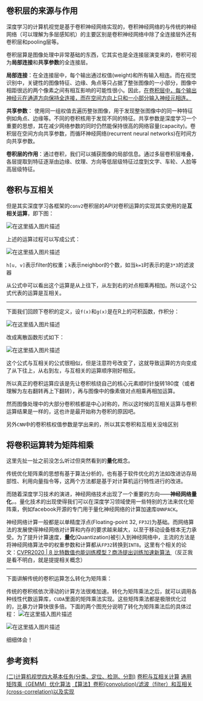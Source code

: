 ## 卷积层的来源与作用
深度学习的计算机视觉是基于卷积神经网络实现的，卷积神经网络的与传统的神经网络（可以理解为多层感知机）的主要区别是卷积神经网络中除了全连接层外还有卷积层和pooling层等。

卷积层算是图像处理中非常基础的东西，它其实也是全连接层演变来的，卷积可视为**局部连接**和**共享参数**的全连接层。

**局部连接**：在全连接层中，每个输出通过权值(weight)和所有输入相连。而在视觉识别中，关键性的图像特征、边缘、角点等只占据了整张图像的一小部分，图像中相距很远的两个像素之间有相互影响的可能性很小。因此，<u>在卷积层中，每个输出神经元在通道方向保持全连接，而在空间方向上只和一小部分输入神经元相连。</u>

**共享参数**： 使用同一组权值去遍历整张图像，用于发现整张图像中的同一种特征例如角点、边缘等。不同的卷积核用于发现不同的特征。共享参数是深度学习一个重要的思想，其在减少网络参数的同时仍然能保持很高的网络容量(capacity)。卷积层在空间方向共享参数，而循环神经网络(recurrent neural networks)在时间方向共享参数。

**卷积层的作用**：通过卷积，我们可以捕获图像的局部信息。通过多层卷积层堆叠，各层提取到特征逐渐由边缘、纹理、方向等低层级特征过度到文字、车轮、人脸等高层级特征。

## 卷积与互相关
但是其实深度学习各框架的`conv2`卷积层的API对卷积运算的实现其实使用的是**互相关运算**，即下图：

![在这里插入图片描述](https://i.loli.net/2020/05/18/JT9WzRIvteZjuGC.png)

上述的运算过程可以写成公式：

![在这里插入图片描述](https://i.loli.net/2020/05/18/BkPZM1WwXHDpbQu.png)

`h[u, v]`表示filter的权重；`k`表示neighbor的个数，如当`k=1`时表示的是`3*3`的滤波器

从公式中可以看出这个运算是从上往下，从左到右的对点相乘再相加。所以这个公式代表的运算是互相关。
___
下面我们回顾下卷积的定义，设`f(x)`和`g(x)`是在R上的可积函数，作积分：

![在这里插入图片描述](https://i.loli.net/2020/05/18/16hczmsOuo5fjTK.png)

改成离散函数形式如下：

![在这里插入图片描述](https://i.loli.net/2020/05/18/QHBcoxKuPyDJ2wj.png)

这个公式与互相关的公式很相似，但是注意符号改变了，这就导致运算的方向变成了从下往上，从右到左，与互相关的运算顺序刚好相反。

所以真正的卷积运算应该是先让卷积核绕自己的核心元素顺时针旋转180度（或者理解为左右翻转再上下翻转），再与图像中的像素做对点相乘再相加运算。

然而图像处理中的大部分卷积核都是中心对称的，所以这时候的互相关运算与卷积运算结果是一样的，这也许是最开始称为卷积的原因吧。

另外`CNN`中的卷积核权值参数是学出来的，所以其实卷积和互相关没啥区别

## 将卷积运算转为矩阵相乘
这里先扯一扯之前没怎么听过但突然看到的**量化**概念。

传统优化矩阵乘的思想有基于算法分析的，也有基于软件优化的方法如改进访存局部性、利用向量指令等，这两个方法都是基于对计算机运行特性进行的改进。

而随着深度学习技术的演进，神经网络技术出现了一个重要的方向——**神经网络量化**，。量化技术的出现使得我们可以在深度学习领域使用一些特别的方法来优化矩阵乘，例如facebook开源的专门用于量化神经网络的计算加速库`QNNPACK`。

神经网络计算一般都是以单精度浮点(Floating-point 32, `FP32`)为基础。而网络算法的发展使得神经网络对计算和内存的要求越来越大，以至于移动设备根本无力承受。为了提升计算速度，**量化**(Quantization)被引入到神经网络中，主流的方法是将神经网络算法中的权重参数和计算都从`FP32`转换到`INT8`。这里有个相关的论文：[CVPR2020 | 8 比特数值也能训练模型？商汤提出训练加速新算法 ](http://bbs.cvmart.net/topics/1980)（反正我是看不明白，就是提提相关概念）
___

下面讲解传统的卷积运算怎么转化为矩阵乘：

传统的卷积核依次滑动的计算方法很难加速。转化为矩阵乘法之后，就可以调用各种线性代数运算库，`CUDA`里面的矩阵乘法实现。这些矩阵乘法都是极限优化过的，比暴力计算快很多倍。下面的两个图充分说明了转化为矩阵乘法后的具体过程：
![在这里插入图片描述](https://i.loli.net/2020/05/18/dNVHwc35fZxDM68.jpg)

![在这里插入图片描述](https://i.loli.net/2020/05/18/yLEnoH2rAtQSNcX.jpg)

细细体会！

## 参考资料

[(二)计算机视觉四大基本任务(分类、定位、检测、分割)](https://zhuanlan.zhihu.com/p/31727402)
[卷积与互相关计算](https://blog.csdn.net/qq_19094871/article/details/103117936)
[通用矩阵乘（GEMM）优化算法](https://jackwish.net/2019/gemm-optimization.html)
[【算法】卷积(convolution)/滤波（filter）和互相关(cross-correlation)以及实现](https://zhuanlan.zhihu.com/p/30086163)